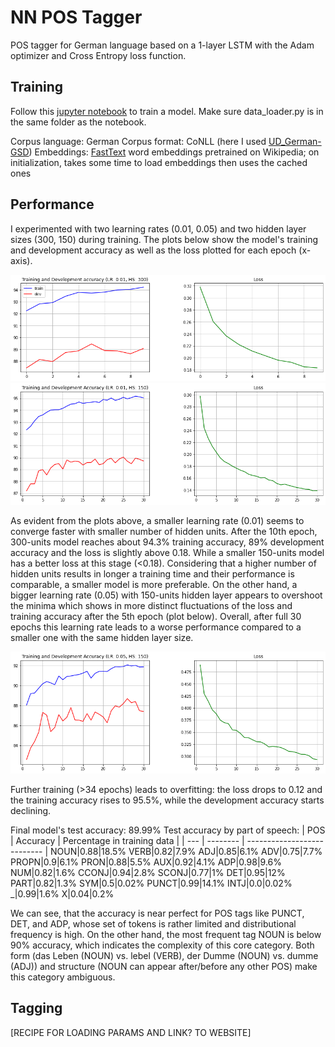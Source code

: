 # NN POS Tagger

POS tagger for German language based on a 1-layer LSTM with the Adam optimizer and Cross Entropy loss function. 

## Training

Follow this [jupyter notebook](https://github.com/uliana65/NN-POStagger/blob/main/NN_postagger.ipynb) to train a model. Make sure data_loader.py is in the same folder as the notebook.

Corpus language: German 
Corpus format: CoNLL (here I used [UD_German-GSD](https://universaldependencies.org/treebanks/de_gsd/index.html)) 
Embeddings: [FastText](https://pytorch.org/text/stable/_modules/torchtext/vocab/vectors.html#FastText) word embeddings pretrained on Wikipedia; on initialization, takes some time to load embeddings then uses the cached ones

## Performance

I experimented with two learning rates (0.01, 0.05) and two hidden layer sizes (300, 150) during training. The plots below show the model's training and development accuracy as well as the loss plotted for each epoch (x-axis). 

![training_performance](https://github.com/uliana65/NN-POStagger/blob/main/figures/training_1.png)
![training_performance](https://github.com/uliana65/NN-POStagger/blob/main/figures/training_3.png)

As evident from the plots above, a smaller learning rate (0.01) seems to converge faster with smaller number of hidden units. After the 10th epoch, 300-units model reaches about 94.3% training accuracy, 89% development accuracy and the loss is slightly above 0.18. While a smaller 150-units model has a better loss at this stage (<0.18). Considering that a higher number of hidden units results in longer a training time and their performance is comparable, a smaller model is more preferable. 
On the other hand, a bigger learning rate (0.05) with 150-units hidden layer appears to overshoot the minima which shows in more distinct fluctuations of the loss and training accuracy after the 5th epoch (plot below). Overall, after full 30 epochs this learning rate leads to a worse performance compared to a smaller one with the same hidden layer size. 

![training_performance](https://github.com/uliana65/NN-POStagger/blob/main/figures/training_4.png)

Further training (>34 epochs) leads to overfitting: the loss drops to 0.12 and the training accuracy rises to 95.5%, while the development accuracy starts declining.

Final model's test accuracy: 89.99% 
Test accuracy by part of speech: 
| POS | Accuracy | Percentage in training data |
| --- | -------- | --------------------------- |
NOUN|0.88|18.5%
VERB|0.82|7.9%
ADJ|0.85|6.1%
ADV|0.75|7.7%
PROPN|0.9|6.1%
PRON|0.88|5.5%
AUX|0.92|4.1%
ADP|0.98|9.6%
NUM|0.82|1.6%
CCONJ|0.94|2.8%
SCONJ|0.77|1%
DET|0.95|12%
PART|0.82|1.3%
SYM|0.5|0.02%
PUNCT|0.99|14.1%
INTJ|0.0|0.02%
_|0.99|1.6%
X|0.04|0.2%

We can see, that the accuracy is near perfect for POS tags like PUNCT, DET, and ADP, whose set of tokens is rather limited and distributional frequency is high. On the other hand, the most frequent tag NOUN is below 90% accuracy, which indicates the complexity of this core category. Both form (das Leben (NOUN) vs. lebel (VERB), der Dumme (NOUN) vs. dumme (ADJ)) and structure (NOUN can appear after/before any other POS) make this category ambiguous.

## Tagging
[RECIPE FOR LOADING PARAMS AND LINK? TO WEBSITE]
